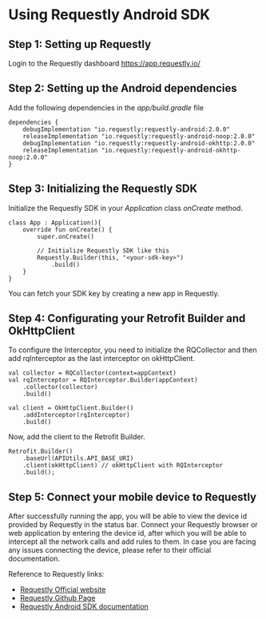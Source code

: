 
# Using Requestly Android SDK

## Step 1: Setting up Requestly
Login to the Requestly dashboard https://app.requestly.io/

## Step 2: Setting up the Android dependencies
Add the following dependencies in the *app/build.gradle* file
```
dependencies {
    debugImplementation "io.requestly:requestly-android:2.0.0"
    releaseImplementation "io.requestly:requestly-android-noop:2.0.0"
    debugImplementation "io.requestly:requestly-android-okhttp:2.0.0"
    releaseImplementation "io.requestly:requestly-android-okhttp-noop:2.0.0"
}
```
## Step 3: Initializing the Requestly SDK
Initialize the Requestly SDK in your *Application* class *onCreate* method.
```
class App : Application(){
    override fun onCreate() {
        super.onCreate()
        
        // Initialize Requestly SDK like this
        Requestly.Builder(this, "<your-sdk-key>")
            .build()
    }
}
```
You can fetch your SDK key by creating a new app in Requestly.

## Step 4: Configurating your Retrofit Builder and OkHttpClient
To configure the Interceptor, you need to initialize the RQCollector and then add rqInterceptor as the last interceptor on okHttpClient.
```
val collector = RQCollector(context=appContext)
val rqInterceptor = RQInterceptor.Builder(appContext)
    .collector(collector)
    .build()
    
val client = OkHttpClient.Builder()
    .addInterceptor(rqInterceptor)
    .build()
```
Now, add the client to the Retrofit Builder.
```
Retrofit.Builder()
    .baseUrl(APIUtils.API_BASE_URI)
    .client(okHttpClient) // okHttpClient with RQInterceptor
    .build();
```

## Step 5: Connect your mobile device to Requestly
After successfully running the app, you will be able to view the device id provided by Requestly in the status bar. 
Connect your Requestly browser or web application by entering the device id, after which you will be able to intercept all the network calls and add rules to them.
In case you are facing any issues connecting the device, please refer to their official documentation.

Reference to Requestly links:

- [Requestly Official website](https://requestly.io/)
- [Requestly Github Page](https://github.com/requestly/requestly)
- [Requestly Android SDK documentation](https://docs.requestly.io/mobile-interceptor/android-sdk)
